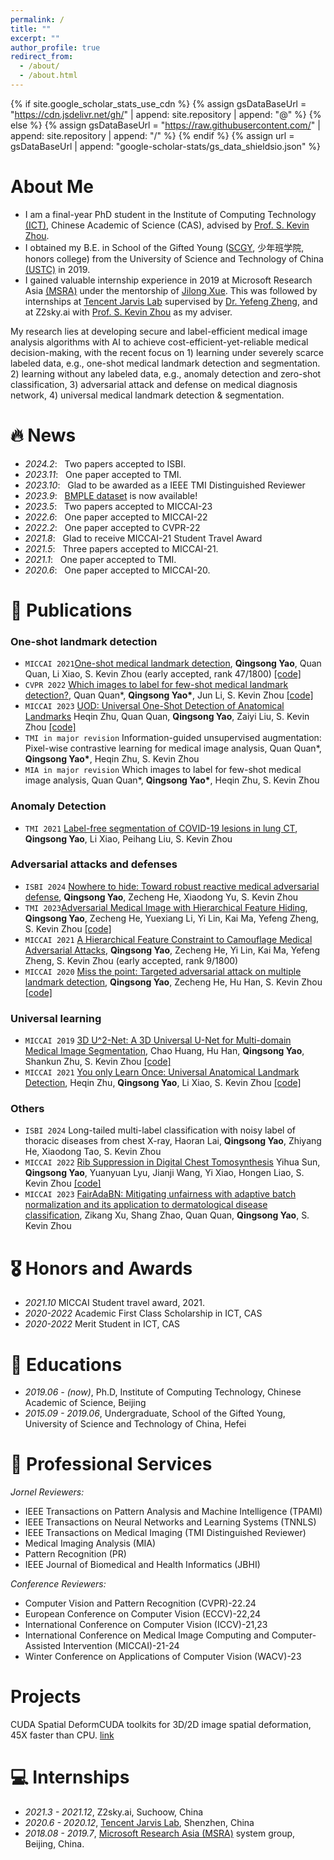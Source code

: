 ```yaml
---
permalink: /
title: ""
excerpt: ""
author_profile: true
redirect_from: 
  - /about/
  - /about.html
---
```


{% if site.google_scholar_stats_use_cdn %}
{% assign gsDataBaseUrl = "https://cdn.jsdelivr.net/gh/" | append: site.repository | append: "@" %}
{% else %}
{% assign gsDataBaseUrl = "https://raw.githubusercontent.com/" | append: site.repository | append: "/" %}
{% endif %}
{% assign url = gsDataBaseUrl | append: "google-scholar-stats/gs_data_shieldsio.json" %}

<span class='anchor' id='about-me'></span>
# About Me

- I am a final-year PhD student in the Institute of Computing Technology [(ICT)](http://english.ict.cas.cn/), Chinese Academic of Science (CAS), advised by [Prof. S. Kevin Zhou](https://sz.ustc.edu.cn/en/en_research_show/42.html). 
- I obtained my B.E. in School of the Gifted Young ([SCGY](https://en.scgy.ustc.edu.cn/), 少年班学院, honors college) from the University of Science and Technology of China [(USTC)](https://en.ustc.edu.cn/) in 2019. 
- I gained valuable internship experience in 2019 at Microsoft Research Asia [(MSRA)](https://www.microsoft.com/en-us/research/lab/microsoft-research-asia/) under the mentorship of [Jilong Xue](https://www.microsoft.com/en-us/research/people/jxue/). This was followed by internships at [Tencent Jarvis Lab](https://jarvislab.tencent.com/index-en.html) supervised by [Dr. Yefeng Zheng](https://sites.google.com/site/yefengzheng/), and at Z2sky.ai with [Prof. S. Kevin Zhou]((https://sz.ustc.edu.cn/en/en_research_show/42.html)) as my adviser.

My research lies at developing secure and label-efficient medical image analysis algorithms with AI to achieve cost-efficient-yet-reliable medical decision-making, with the recent focus on 1) learning under severely scarce labeled data, e.g., one-shot medical landmark detection and segmentation. 2) learning without any labeled data, e.g., anomaly detection and zero-shot classification, 3) adversarial attack and defense on medical diagnosis network, 4) universal medical landmark detection & segmentation. 

# 🔥 News
- *2024.2*: &nbsp; Two papers accepted to ISBI.
- *2023.11*: &nbsp; One paper accepted to TMI.
- *2023.10*: &nbsp; Glad to be awarded as a IEEE TMI Distinguished Reviewer
- *2023.9*: &nbsp; [BMPLE dataset](https://github.com/MIRACLE-Center/Oneshot_landmark_detection) is now available!
- *2023.5*: &nbsp; Two papers accepted to MICCAI-23
- *2022.6*: &nbsp; One paper accepted to MICCAI-22
- *2022.2*: &nbsp; One paper accepted to CVPR-22
- *2021.8*: &nbsp; Glad to receive MICCAI-21 Student Travel Award 
- *2021.5*: &nbsp; Three papers accepted to MICCAI-21.
- *2021.1*: &nbsp; One paper accepted to TMI.
- *2020.6*: &nbsp; One paper accepted to MICCAI-20.

# 📝 Publications 

### One-shot landmark detection

- ``MICCAI 2021``[One-shot medical landmark detection](https://link.springer.com/chapter/10.1007/978-3-030-87196-3_17), **Qingsong Yao**, Quan Quan, Li Xiao, S. Kevin Zhou (early accepted, rank 47/1800) [[code]](https://github.com/MIRACLE-Center/Oneshot_landmark_detection)
- ``CVPR 2022`` [Which images to label for few-shot medical landmark detection?](https://openaccess.thecvf.com/content/CVPR2022/papers/Quan_Which_Images_To_Label_for_Few-Shot_Medical_Landmark_Detection_CVPR_2022_paper.pdf), Quan Quan\*,  **Qingsong Yao\***, Jun Li, S. Kevin Zhou [[code]](https://github.com/MIRACLE-Center/Oneshot_landmark_detection)
- ``MICCAI 2023`` [UOD: Universal One-Shot Detection of Anatomical Landmarks](https://link.springer.com/chapter/10.1007/978-3-031-43907-0_3) Heqin Zhu, Quan Quan,  **Qingsong Yao**, Zaiyi Liu, S. Kevin Zhou [[code]](https://github.com/heqin-zhu/UOD_universal_oneshot_detection)
- ``TMI in major revision`` Information-guided unsupervised augmentation: Pixel-wise contrastive learning for medical image analysis, Quan Quan\*,  **Qingsong Yao\***, Heqin Zhu, S. Kevin Zhou
- ``MIA in major revision`` Which images to label for few-shot medical image analysis, Quan Quan\*,  **Qingsong Yao\***, Heqin Zhu, S. Kevin Zhou

### Anomaly Detection
- ``TMI 2021`` [Label-free segmentation of COVID-19 lesions in lung CT](https://ieeexplore.ieee.org/abstract/document/9385788/), **Qingsong Yao**, Li Xiao, Peihang Liu, S. Kevin Zhou

### Adversarial attacks and defenses
- ``ISBI 2024`` [Nowhere to hide: Toward robust reactive medical adversarial defense](https://arxiv.org/abs/2111.10969), **Qingsong Yao**, Zecheng He, Xiaodong Yu, S. Kevin Zhou
- ``TMI 2023``[Adversarial Medical Image with Hierarchical Feature Hiding](https://ieeexplore.ieee.org/abstract/document/10328635), **Qingsong Yao**, Zecheng He, Yuexiang Li, Yi Lin, Kai Ma, Yefeng Zheng, S. Kevin Zhou  [[code]](https://github.com/MIRACLE-Center/Hierarchical_Feature_Constraint)
- ``MICCAI 2021`` [A Hierarchical Feature Constraint to Camouflage Medical Adversarial Attacks](https://link.springer.com/chapter/10.1007/978-3-030-87199-4_4), **Qingsong Yao**, Zecheng He, Yi Lin, Kai Ma, Yefeng Zheng, S. Kevin Zhou (early accepted, rank 9/1800)
- ``MICCAI 2020`` [Miss the point: Targeted adversarial attack on multiple landmark detection](https://link.springer.com/chapter/10.1007/978-3-030-59719-1_67), **Qingsong Yao**, Zecheng He, Hu Han, S. Kevin Zhou [[code]](https://github.com/qsyao/attack_landmark_detection)

### Universal learning
- ``MICCAI 2019`` [3D U^2-Net: A 3D Universal U-Net for Multi-domain Medical Image Segmentation](https://link.springer.com/chapter/10.1007/978-3-030-32245-8_33), Chao Huang, Hu Han, **Qingsong Yao**, Shankun Zhu, S. Kevin Zhou [[code]](https://github.com/huangmozhilv/u2net_torch/)
- ``MICCAI 2021`` [You only Learn Once: Universal Anatomical Landmark Detection](https://link.springer.com/chapter/10.1007/978-3-030-87240-3_9), Heqin Zhu, **Qingsong Yao**, Li Xiao, S. Kevin Zhou [[code]](https://github.com/ICT-MIRACLE-lab/YOLO_Universal_Anatomical_Landmark_Detection)


### Others
- ``ISBI 2024`` Long-tailed multi-label classification with noisy label of thoracic diseases from chest X-ray, Haoran Lai, **Qingsong Yao**, Zhiyang He, Xiaodong Tao, S. Kevin Zhou
- ``MICCAI 2022`` [Rib Suppression in Digital Chest Tomosynthesis](https://link.springer.com/chapter/10.1007/978-3-031-16431-6_66) Yihua Sun, **Qingsong Yao**, Yuanyuan Lyu, Jianji Wang, Yi Xiao, Hongen Liao, S. Kevin Zhou [[code]](https://github.com/sunyh1/Rib-Suppression-in-Digital-Chest-Tomosynthesis)
- ``MICCAI 2023`` [FairAdaBN: Mitigating unfairness with adaptive batch normalization and its application to dermatological disease classification](https://arxiv.org/abs/2303.08325), Zikang Xu, Shang Zhao, Quan Quan, **Qingsong Yao**, S. Kevin Zhou


# 🎖 Honors and Awards
- *2021.10* MICCAI Student travel award, 2021. 
- *2020-2022* Academic First Class Scholarship in ICT, CAS
- *2020-2022* Merit Student in ICT, CAS 

# 📖 Educations
- *2019.06 - (now)*, Ph.D, Institute of Computing Technology, Chinese Academic of Science, Beijing
- *2015.09 - 2019.06*, Undergraduate, School of the Gifted Young, University of Science and Technology of China, Hefei 

# 💬 Professional Services
*Jornel Reviewers:* 
- IEEE Transactions on Pattern Analysis and Machine Intelligence (TPAMI)
- IEEE Transactions on Neural Networks and Learning Systems (TNNLS)
- IEEE Transactions on Medical Imaging (TMI Distinguished Reviewer) 
- Medical Imaging Analysis (MIA)
- Pattern Recognition (PR)
- IEEE Journal of Biomedical and Health Informatics (JBHI)

*Conference Reviewers:* 
- Computer Vision and Pattern Recognition (CVPR)-22.24
- European Conference on Computer Vision (ECCV)-22,24
- International Conference on Computer Vision (ICCV)-21,23
- International Conference on Medical Image Computing and Computer-Assisted Intervention (MICCAI)-21-24
- Winter Conference on Applications of Computer Vision (WACV)-23

# Projects
CUDA Spatial DeformCUDA toolkits for 3D/2D image spatial deformation, 45X faster than CPU. [link](https://github.com/qsyao/cuda_spatial_deform)

# 💻 Internships
- *2021.3 - 2021.12*, Z2sky.ai, Suchoow, China
- *2020.6 - 2020.12*, [Tencent Jarvis Lab](https://jarvislab.tencent.com/index-en.html), Shenzhen, China
- *2018.08 - 2019.7*, [Microsoft Research Asia (MSRA)](https://www.microsoft.com/en-us/research/lab/microsoft-research-asia) system group, Beijing, China.
